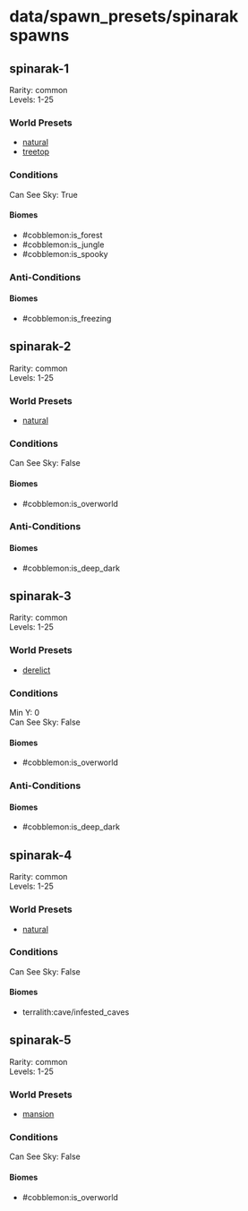 # data/spawn_presets/spinarak spawns  
  
## spinarak-1  
Rarity: common  
Levels: 1-25  
  
### World Presets  
* [natural](data/spawn_data/natural.md)  
* [treetop](data/spawn_data/treetop.md)  
  
### Conditions  
Can See Sky: True  
  
#### Biomes  
  * #cobblemon:is_forest
  * #cobblemon:is_jungle
  * #cobblemon:is_spooky
  
  
### Anti-Conditions  
  
#### Biomes  
  * #cobblemon:is_freezing
  
  
## spinarak-2  
Rarity: common  
Levels: 1-25  
  
### World Presets  
* [natural](data/spawn_data/natural.md)  
  
### Conditions  
Can See Sky: False  
  
#### Biomes  
  * #cobblemon:is_overworld
  
  
### Anti-Conditions  
  
#### Biomes  
  * #cobblemon:is_deep_dark
  
  
## spinarak-3  
Rarity: common  
Levels: 1-25  
  
### World Presets  
* [derelict](data/spawn_data/derelict.md)  
  
### Conditions  
Min Y: 0  
Can See Sky: False  
  
#### Biomes  
  * #cobblemon:is_overworld
  
  
### Anti-Conditions  
  
#### Biomes  
  * #cobblemon:is_deep_dark
  
  
## spinarak-4  
Rarity: common  
Levels: 1-25  
  
### World Presets  
* [natural](data/spawn_data/natural.md)  
  
### Conditions  
Can See Sky: False  
  
#### Biomes  
  * terralith:cave/infested_caves
  
  
## spinarak-5  
Rarity: common  
Levels: 1-25  
  
### World Presets  
* [mansion](data/spawn_data/mansion.md)  
  
### Conditions  
Can See Sky: False  
  
#### Biomes  
  * #cobblemon:is_overworld
  
